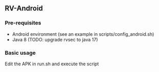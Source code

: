 RV-Android 
-------------------

### Pre-requisites

- Android environment (see an example in scripts/config_android.sh)
- Java 8 (TODO: upgrade rvsec to java 17)


### Basic usage

Edit the APK in run.sh and execute the script


